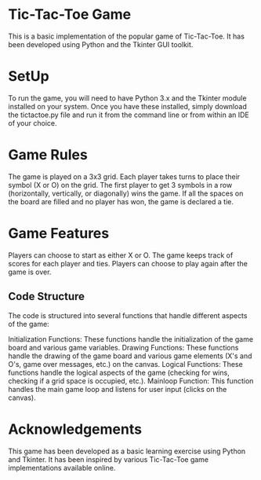 <h1>Tic-Tac-Toe Game</h1>
This is a basic implementation of the popular game of Tic-Tac-Toe. It has been developed using Python and the Tkinter GUI toolkit.

<h1>SetUp</h1>
To run the game, you will need to have Python 3.x and the Tkinter module installed on your system. Once you have these installed, simply download the tictactoe.py file and run it from the command line or from within an IDE of your choice.

<h1>Game Rules</h1>
The game is played on a 3x3 grid. Each player takes turns to place their symbol (X or O) on the grid. The first player to get 3 symbols in a row (horizontally, vertically, or diagonally) wins the game. If all the spaces on the board are filled and no player has won, the game is declared a tie.

<h1>Game Features</h1>
Players can choose to start as either X or O.
The game keeps track of scores for each player and ties.
Players can choose to play again after the game is over.
<h2>Code Structure</h2>
The code is structured into several functions that handle different aspects of the game:

Initialization Functions: These functions handle the initialization of the game board and various game variables.
Drawing Functions: These functions handle the drawing of the game board and various game elements (X's and O's, game over messages, etc.) on the canvas.
Logical Functions: These functions handle the logical aspects of the game (checking for wins, checking if a grid space is occupied, etc.).
Mainloop Function: This function handles the main game loop and listens for user input (clicks on the canvas).
<h1>Acknowledgements</h1>
This game has been developed as a basic learning exercise using Python and Tkinter. It has been inspired by various Tic-Tac-Toe game implementations available online.
